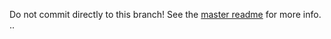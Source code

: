 Do not commit directly to this branch! See the [master readme](https://github.com/acmutd/hackutd-site#deployment) for more info. ..
